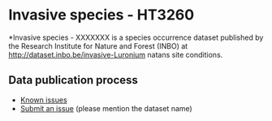 # Invasive species - HT3260

*Invasive species - XXXXXXX is a species occurrence dataset published by the Research Institute for Nature and Forest (INBO) at http://dataset.inbo.be/invasive-Luronium natans site conditions.

## Data publication process

* [Known issues](https://github.com/inbo/data-publication/labels/invasive-****-occurrences)
* [Submit an issue](https://github.com/inbo/data-publication/issues/new) (please mention the dataset name)
